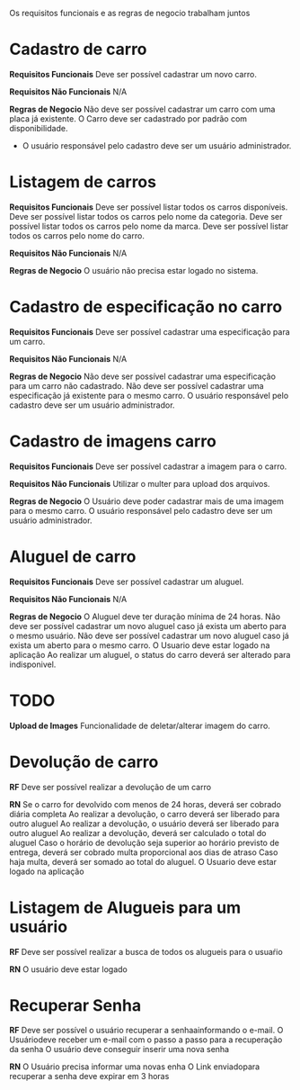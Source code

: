 Os requisitos funcionais e as regras de negocio trabalham juntos


# Cadastro de carro
**Requisitos Funcionais** 
Deve ser possível cadastrar um novo carro.

**Requisitos Não Funcionais**
N/A

**Regras de Negocio**
Não deve ser possível cadastrar um carro com uma placa já existente.
O Carro deve ser cadastrado por padrão com disponibilidade.
* O usuário responsável pelo cadastro deve ser um usuário administrador.


# Listagem de carros
**Requisitos Funcionais** 
Deve ser possível listar todos os carros disponíveis.
Deve ser possível listar todos os carros pelo nome da categoria.
Deve ser possível listar todos os carros pelo nome da marca.
Deve ser possível listar todos os carros pelo nome do carro.

**Requisitos Não Funcionais**
N/A

**Regras de Negocio**
O usuário não precisa estar logado no sistema.

# Cadastro de especificação no carro
**Requisitos Funcionais** 
Deve ser possível cadastrar uma especificação para um carro.


**Requisitos Não Funcionais**
N/A

**Regras de Negocio**
Não deve ser possível cadastrar uma especificação para um carro não cadastrado.
Não deve ser possível cadastrar uma especificação já existente para o mesmo carro.
O usuário responsável pelo cadastro deve ser um usuário administrador.

# Cadastro de imagens carro
**Requisitos Funcionais** 
Deve ser possível cadastrar a imagem para o carro.

**Requisitos Não Funcionais**
Utilizar o multer para upload dos arquivos.

**Regras de Negocio**
O Usuário deve poder cadastrar mais de uma imagem para o mesmo carro.
O usuário responsável pelo cadastro deve ser um usuário administrador.


# Aluguel de carro
**Requisitos Funcionais** 
Deve ser possível cadastrar um aluguel.

**Requisitos Não Funcionais**
N/A

**Regras de Negocio**
O Aluguel deve ter duração mínima de 24 horas.
Não deve ser possível cadastrar um novo aluguel caso já exista um aberto para o mesmo usuário.
Não deve ser possível cadastrar um novo aluguel caso já exista um aberto para o mesmo carro.
O Usuario deve estar logado na aplicação
Ao realizar um aluguel, o status do carro deverá ser alterado para indisponivel.

# TODO
**Upload de Images**
Funcionalidade de deletar/alterar imagem do carro.

# Devolução de carro

**RF**
Deve ser possível realizar a devolução de um carro

**RN**
Se o carro for devolvido com menos de 24 horas, deverá ser cobrado diária completa
Ao realizar a devolução, o carro deverá ser liberado para outro aluguel
Ao realizar a devolução, o usuário deverá ser liberado para outro aluguel
Ao realizar a devolução, deverá ser calculado o total do aluguel
Caso o horário de devolução seja superior ao horário previsto de entrega, deverá ser cobrado multa proporcional aos dias de atraso
Caso haja multa, deverá ser somado ao total do aluguel.
O Usuario deve estar logado na aplicação

# Listagem de Alugueis para um usuário

**RF**
Deve ser possível realizar a busca de todos os alugueis para o usuaŕio

**RN**
O usuário deve estar logado


# Recuperar Senha

**RF**
Deve ser possível o usuário recuperar a senhaainformando o e-mail.
O Usuáriodeve receber um e-mail com o passo a passo para a recuperação da senha
O usuário deve conseguir inserir uma nova senha

**RN**
O Usuário precisa informar uma novas enha
O Link enviadopara recuperar a senha deve expirar em 3 horas
